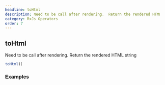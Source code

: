 ```yaml
---
headline: toHtml
description: Need to be call after rendering.  Return the rendered HTML string
category: RxJs Operators
order: 7
---
```


## toHtml

<p class="lead">Need to be call after rendering.  Return the rendered HTML string</p>

```ts
toHtml()
```

### __Examples__